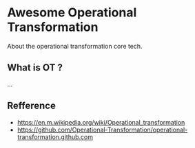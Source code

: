 # Awesome Operational Transformation

About the operational transformation core tech.

## What is OT ?

...

## Refference

- https://en.m.wikipedia.org/wiki/Operational_transformation
- https://github.com/Operational-Transformation/operational-transformation.github.com
